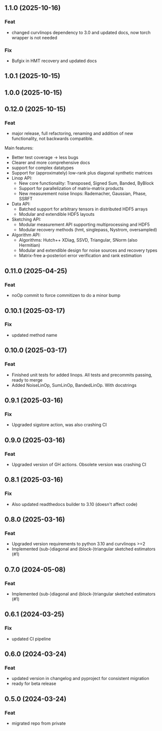 ## 1.1.0 (2025-10-16)

### Feat

- changed curvlinops dependency to 3.0 and updated docs, now torch wrapper is not needed

### Fix

- Bufgix in HMT recovery and updated docs

## 1.0.1 (2025-10-15)

## 1.0.0 (2025-10-15)

## 0.12.0 (2025-10-15)

### Feat

- major release, full refactoring, renaming and addition of new functionality, not backwards compatible.

Main features:
* Better test coverage -> less bugs
* Clearer and more comprehensive docs
* support for complex datatypes
* Support for (approximately) low-rank plus diagonal synthetic matrices
* Linop API:
  - New core functionality: Transposed, Signed Sum, Banded, ByBlock
  - Support for parallelization of matrix-matrix products
  - New measurement noise linops: Rademacher, Gaussian, Phase, SSRFT
* Data API:
  - Batched support for arbitrary tensors in distributed HDF5 arrays
  - Modular and extendible HDF5 layouts
* Sketching API:
  - Modular measurement API supporting multiprocessing and HDF5
  - Modular recovery methods (hmt, singlepass, Nystrom, oversampled)
* Algorithm API:
  - Algorithms: Hutch++ XDiag, SSVD, Triangular, SNorm (also Hermitian)
  - Modular and extendible design for noise sources and recovery types
  - Matrix-free a-posteriori error verification and rank estimation

## 0.11.0 (2025-04-25)

### Feat

- noOp commit to force commitizen to do a minor bump

## 0.10.1 (2025-03-17)

### Fix

- updated method name

## 0.10.0 (2025-03-17)

### Feat

- Finished unit tests for added linops. All tests and precommits passing, ready to merge
- Added NoiseLinOp, SumLinOp, BandedLinOp. With docstrings

## 0.9.1 (2025-03-16)

### Fix

- Upgraded sigstore action, was also crashing CI

## 0.9.0 (2025-03-16)

### Feat

- Upgraded version of GH actions. Obsolete version was crashing CI

## 0.8.1 (2025-03-16)

### Fix

- Also updated readthedocs builder to 3.10 (doesn't affect code)

## 0.8.0 (2025-03-16)

### Feat

- Upgraded version requirements to python 3.10 and curvlinops >=2
- Implemented (sub-)diagonal and (block-)triangular sketched estimators (#1)

## 0.7.0 (2024-05-08)

### Feat

- Implemented (sub-)diagonal and (block-)triangular sketched estimators (#1)

## 0.6.1 (2024-03-25)

### Fix

- updated CI pipeline

## 0.6.0 (2024-03-24)

### Feat

- updated version in changelog and pyproject for consistent migration
- ready for beta release

## 0.5.0 (2024-03-24)

### Feat

- migrated repo from private
